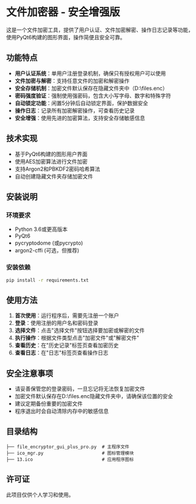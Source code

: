 # 文件加密器 - 安全增强版

这是一个文件加密工具，提供了用户认证、文件加密解密、操作日志记录等功能，使用PyQt6构建的图形界面，操作简便且安全可靠。

## 功能特点

- **用户认证系统**：单用户注册登录机制，确保只有授权用户可以使用
- **文件加密与解密**：支持任意文件的加密和解密操作
- **安全存储机制**：加密文件默认保存在隐藏文件夹中（D:\files\.enc）
- **密码强度验证**：强制使用强密码，包含大小写字母、数字和特殊字符
- **自动锁定功能**：闲置5分钟后自动锁定界面，保护数据安全
- **操作日志**：记录所有加密解密操作，可查看历史记录
- **安全增强**：使用先进的加密算法，支持安全存储敏感信息

## 技术实现

- 基于PyQt6构建的图形用户界面
- 使用AES加密算法进行文件加密
- 支持Argon2和PBKDF2密码哈希算法
- 自动创建隐藏文件夹存储加密文件

## 安装说明

### 环境要求

- Python 3.6或更高版本
- PyQt6
- pycryptodome (或pycrypto)
- argon2-cffi (可选，但推荐)

### 安装依赖

```bash
pip install -r requirements.txt
```

## 使用方法

1. **首次使用**：运行程序后，需要先注册一个账户
2. **登录**：使用注册的用户名和密码登录
3. **选择文件**：点击"选择文件"按钮选择要加密或解密的文件
4. **执行操作**：根据文件类型点击"加密文件"或"解密文件"
5. **查看历史**：在"历史记录"标签页查看加密历史
6. **查看日志**：在"日志"标签页查看操作日志

## 安全注意事项

- 请妥善保管您的登录密码，一旦忘记将无法恢复加密文件
- 加密文件默认保存在D:\files\.enc隐藏文件夹中，请确保该位置的安全
- 建议定期备份重要的加密文件
- 程序退出时会自动清除内存中的敏感信息

## 目录结构

```
├── file_encryptor_gui_plus_pro.py  # 主程序文件
├── ico_mgr.py                      # 图标管理模块
├── 13.ico                          # 应用程序图标

```



## 许可证

此项目仅供个人学习和使用。